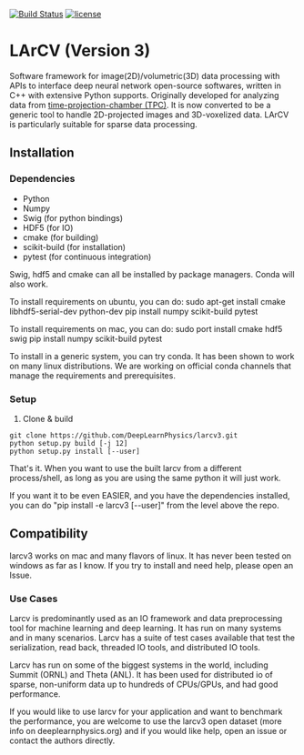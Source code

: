 [![Build Status](https://travis-ci.com/DeepLearnPhysics/larcv3.svg?branch=develop)](https://travis-ci.com/DeepLearnPhysics/larcv3) [![license](https://img.shields.io/github/license/mashape/apistatus.svg)](https://raw.githubusercontent.com/DeepLearnPhysics/larcv2/develop/LICENSE) 

# LArCV (Version 3)
Software framework for image(2D)/volumetric(3D) data processing with APIs to interface deep neural network open-source softwares, written in C++ with extensive Python supports.  Originally developed for analyzing data from [time-projection-chamber (TPC)](https://en.wikipedia.org/wiki/Time_projection_chamber). It is now converted to be a generic tool to handle 2D-projected images and 3D-voxelized data. LArCV is particularly suitable for sparse data processing.


## Installation

### Dependencies

* Python
* Numpy
* Swig (for python bindings)
* HDF5 (for IO)
* cmake (for building)
* scikit-build (for installation)
* pytest (for continuous integration)

Swig, hdf5 and cmake can all be installed by package managers.  Conda will also work.

To install requirements on ubuntu, you can do:
sudo apt-get install cmake libhdf5-serial-dev python-dev
pip install numpy scikit-build pytest

To install requirements on mac, you can do:
sudo port install cmake hdf5 swig
pip install numpy scikit-build pytest

To install in a generic system, you can try conda.  It has been shown to work on many linux distributions. We are working on official conda channels that manage the requirements and prerequisites.

### Setup


1. Clone & build
```
git clone https://github.com/DeepLearnPhysics/larcv3.git
python setup.py build [-j 12]
python setup.py install [--user]
```
That's it. When you want to use the built larcv from a different process/shell, as long as you are using the same python it will just work.

If you want it to be even EASIER, and you have the dependencies installed, you can do "pip install -e larcv3 [--user]" from the level above the repo.

<!-- ## Wiki -->

<!-- Checkout the [Wiki](https://github.com/DeepLearnPhysics/larcv3/wiki) for notes on using this code. -->


## Compatibility

larcv3 works on mac and many flavors of linux.  It has never been tested on windows as far as I know.  If you try to install and need help, please open an Issue.

### Use Cases

Larcv is predominantly used as an IO framework and data preprocessing tool for machine learning and deep learning.  It has run on many systems and in many scenarios.  Larcv has a suite of test cases available that test the serialization, read back, threaded IO tools, and distributed IO tools.

Larcv has run on some of the biggest systems in the world, including Summit (ORNL) and Theta (ANL).  It has been used for distributed io of sparse, non-uniform data up to hundreds of CPUs/GPUs, and had good performance.

If you would like to use larcv for your application and want to benchmark the performance, you are welcome to use the larcv3 open dataset (more info on deeplearnphysics.org) and if you would like help, open an issue or contact the authors directly.





